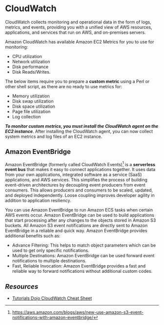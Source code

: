 # CloudWatch

CloudWatch collects monitoring and operational data in the form of logs, metrics, and events, providing you with a unified view of AWS resources, applications, and services that run on AWS, and on-premises servers.

Amazon CloudWatch has available Amazon EC2 Metrics for you to use for monitoring:
- CPU utilization
- Network utilization
- Disk performance
- Disk Reads/Writes. 

The below items require you to prepare a **custom metric** using a Perl or other shell script, as there are no ready to use metrics for:
- Memory utilization
- Disk swap utilization
- Disk space utilization
- Page file utilization
- Log collection

***To monitor custom metrics, you must install the CloudWatch agent on the EC2 instance***. After installing the CloudWatch agent, you can now collect system metrics and log files of an EC2 instance.

## Amazon EventBridge

Amazon EventBridge (formerly called CloudWatch Events)[^eb] is a **serverless event bus** that makes it easy to connect applications together. It uses data from your own applications, integrated software as a service (SaaS) applications, and AWS services. This simplifies the process of building event-driven architectures by decoupling event producers from event consumers. This allows producers and consumers to be scaled, updated, and deployed independently. Loose coupling improves developer agility in addition to application resiliency.

You can use Amazon EventBridge to run Amazon ECS tasks when certain AWS events occur. Amazon EventBridge can be used to build applications that start processing after any changes to the objects stored in Amazon S3 buckets. All Amazon S3 event notifications are directly sent to Amazon EventBridge in a reliable and quick way. Amazon EventBridge provides additional benefits such as:
- Advance Filtering: This helps to match object parameters which can be used to get only specific notifications.
- Multiple Destinations: Amazon EventBridge can be used forward event notifications to multiple destinations.
- Fast, Reliable Invocation: Amazon EventBridge provides a fast and reliable way to forward notifications without additional custom codes. 

[^eb]: https://aws.amazon.com/blogs/aws/new-use-amazon-s3-event-notifications-with-amazon-eventbridge/

## *Resources*

- [Tutorials Dojo CloudWatch Cheat Sheet](https://tutorialsdojo.com/amazon-cloudwatch/)